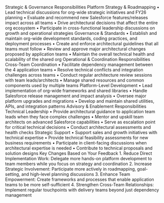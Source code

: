 Strategic & Governance Responsibilities
Platform Strategy & Roadmapping
	•	Lead technical discussions for org-wide strategic initiatives and FY26 planning
	•	Evaluate and recommend new Salesforce features/releases impact across all teams
	•	Drive architectural decisions that affect the entire org ecosystem
	•	Participate in cross-functional leadership discussions on growth and operational strategies
Governance & Standards
	•	Establish and maintain org-wide development standards, coding practices, and deployment processes
	•	Create and enforce architectural guidelines that all teams must follow
	•	Review and approve major architectural changes proposed by application teams
	•	Maintain the overall technical health and scalability of the shared org
Operational & Coordination Responsibilities
Cross-Team Coordination
	•	Facilitate dependency management between the 4 application teams
	•	Resolve technical conflicts and integration challenges across teams
	•	Conduct regular architecture review sessions with team leads/architects
	•	Manage shared resources and common components used by multiple teams
Platform-Level Development
	•	Lead implementation of org-wide frameworks and shared libraries
	•	Handle Salesforce release management and impact analysis
	•	Oversee major platform upgrades and migrations
	•	Develop and maintain shared utilities, APIs, and integration patterns
Advisory & Enablement Responsibilities
Technical Leadership
	•	Provide architectural guidance to application team leads when they face complex challenges
	•	Mentor and upskill team architects on advanced Salesforce capabilities
	•	Serve as escalation point for critical technical decisions
	•	Conduct architectural assessments and health checks
Strategic Support
	•	Support sales and growth initiatives with technical expertise
	•	Provide technical feasibility assessments for new business requirements
	•	Participate in client-facing discussions when architectural expertise is needed
	•	Contribute to technical proposals and solution designs
Key Changes Based on Your Feedback
	1.	Reduce Direct Implementation Work: Delegate more hands-on platform development to team members while you focus on strategy and coordination
	2.	Increase Strategic Involvement: Participate more actively in roadmapping, goal-setting, and high-level planning discussions
	3.	Enhance Team Empowerment: Create frameworks and processes that enable application teams to be more self-sufficient
	4.	Strengthen Cross-Team Relationships: Implement regular touchpoints with delivery teams beyond just dependency management